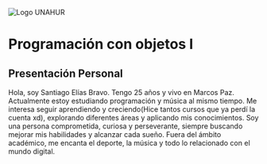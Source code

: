 ![Logo UNAHUR](./UNAHUR.png)

# Programación con objetos I
## Presentación Personal
Hola, soy Santiago Elías Bravo.
Tengo 25 años y vivo en Marcos Paz. Actualmente estoy estudiando programación y música al mismo tiempo. Me interesa seguir aprendiendo y creciendo(Hice tantos cursos que ya perdí la cuenta xd), explorando diferentes áreas y aplicando mis conocimientos. Soy una persona comprometida, curiosa y perseverante, siempre buscando mejorar mis habilidades y alcanzar cada sueño.
Fuera del ámbito académico, me encanta el deporte, la música y todo lo relacionado con el mundo digital.    
